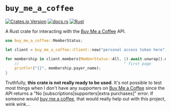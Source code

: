 # `buy_me_a_coffee`

[![Crates.io Version](https://img.shields.io/crates/v/buy_me_a_coffee)](https://crates.io/crates/buy_me_a_coffee)
[![docs.rs](https://img.shields.io/docsrs/buy_me_a_coffee)](https://docs.rs/buy_me_a_coffee)
[![Rust](https://github.com/valentinegb/buy-me-a-coffee-rs/actions/workflows/rust.yml/badge.svg)](https://github.com/valentinegb/buy-me-a-coffee-rs/actions/workflows/rust.yml)

A Rust crate for interacting with the [Buy Me a Coffee] API.

```rs
use buy_me_a_coffee::MemberStatus;

let client = buy_me_a_coffee::Client::new("personal access token here");

for membership in client.members(MemberStatus::All, 1).await.unwrap().data {
    //                                              ^ first page
    println!("{}", membership.payer_name);
}
```

Truthfully, **this crate is not really ready to be used**. It's not possible to
test most things when I don't have any supporters on [Buy Me a Coffee] since the
API returns a "No \[subscriptions|supporters|extra purchases]" error. If someone
would [buy me a coffee][Buy Me a Coffee personal page], that would really help
out with this project, wink wink...

[Buy Me a Coffee]: https://buymeacoffee.com
[Buy Me a Coffee personal page]: https://buymeacoffee.com/im_valentinegb
